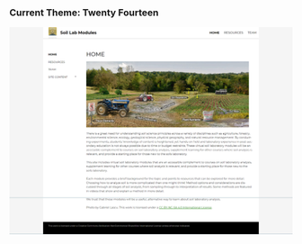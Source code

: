 ### Current Theme: Twenty Fourteen

![home page](https://github.com/UBC-LFS/soilweb/blob/main/Soil-Lab-Modules/screenshots/2023-06-07_11-54-45.png)
